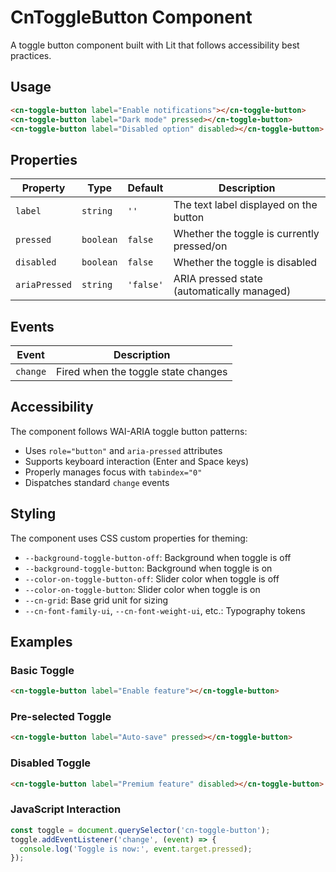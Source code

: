 # CnToggleButton Component

A toggle button component built with Lit that follows accessibility best practices.

## Usage

```html
<cn-toggle-button label="Enable notifications"></cn-toggle-button>
<cn-toggle-button label="Dark mode" pressed></cn-toggle-button>
<cn-toggle-button label="Disabled option" disabled></cn-toggle-button>
```

## Properties

| Property    | Type      | Default   | Description                                    |
|-------------|-----------|-----------|-----------------------------------------------|
| `label`     | `string`  | `''`      | The text label displayed on the button       |
| `pressed`   | `boolean` | `false`   | Whether the toggle is currently pressed/on   |
| `disabled`  | `boolean` | `false`   | Whether the toggle is disabled                |
| `ariaPressed` | `string` | `'false'` | ARIA pressed state (automatically managed)   |

## Events

| Event    | Description                                    |
|----------|-----------------------------------------------|
| `change` | Fired when the toggle state changes          |

## Accessibility

The component follows WAI-ARIA toggle button patterns:

- Uses `role="button"` and `aria-pressed` attributes
- Supports keyboard interaction (Enter and Space keys)
- Properly manages focus with `tabindex="0"`
- Dispatches standard `change` events

## Styling

The component uses CSS custom properties for theming:

- `--background-toggle-button-off`: Background when toggle is off
- `--background-toggle-button`: Background when toggle is on  
- `--color-on-toggle-button-off`: Slider color when toggle is off
- `--color-on-toggle-button`: Slider color when toggle is on
- `--cn-grid`: Base grid unit for sizing
- `--cn-font-family-ui`, `--cn-font-weight-ui`, etc.: Typography tokens

## Examples

### Basic Toggle
```html
<cn-toggle-button label="Enable feature"></cn-toggle-button>
```

### Pre-selected Toggle
```html
<cn-toggle-button label="Auto-save" pressed></cn-toggle-button>
```

### Disabled Toggle
```html
<cn-toggle-button label="Premium feature" disabled></cn-toggle-button>
```

### JavaScript Interaction
```javascript
const toggle = document.querySelector('cn-toggle-button');
toggle.addEventListener('change', (event) => {
  console.log('Toggle is now:', event.target.pressed);
});
```
